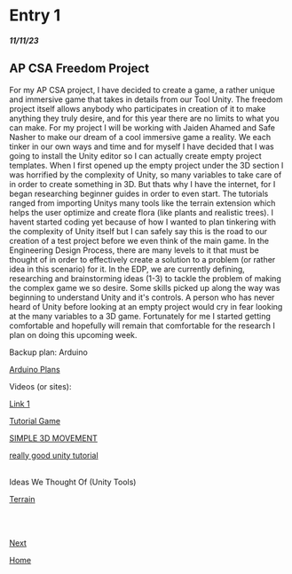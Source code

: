 # Entry 1
##### 11/11/23

## AP CSA Freedom Project

For my AP CSA project, I have decided to create a game, a rather unique and immersive game that takes in details from our Tool Unity. The freedom project itself allows anybody who participates in creation of it to make anything they truly desire, and for this year there are no limits to what you can make. For my project I will be working with Jaiden Ahamed and Safe Nasher to make our dream of a cool immersive game a reality. We each tinker in our own ways and time and for myself I have decided that I was going to install the Unity editor so I can actually create empty project templates. When I first opened up the empty project under the 3D section I was horrified by the complexity of Unity, so many variables to take care of in order to create something in 3D. But thats why I have the internet, for I began researching beginner guides in order to even start. The tutorials ranged from importing Unitys many tools like the terrain extension which helps the user optimize and create flora (like plants and realistic trees). I havent started coding yet because of how I wanted to plan tinkering with the complexity of Unity itself but I can safely say this is the road to our creation of a test project before we even think of the main game. In the Engineering Design Process, there are many levels to it that must be thought of in order to effectively create a solution to a problem (or rather idea in this scenario) for it. In the EDP, we are currently defining, researching and brainstorming ideas (1-3) to tackle the problem of making the complex game we so desire. Some skills picked up along the way was beginning to understand Unity and it's controls. A person who has never heard of Unity before looking at an empty project would cry in fear looking at the many variables to a 3D game. Fortunately for me I started getting comfortable and hopefully will remain that comfortable for the research I plan on doing this upcoming week.

Backup plan: Arduino 

[Arduino Plans](https://itsfoss.com/cool-arduino-projects/#:~:text=Interesting%20Arduino%20project%20ideas%20for%20beginners%2C%20experts%2C%20everyone,8%208.%20Basic%20Earthquake%20Detector%20...%20More%20items)

Videos (or sites): 

[Link 1](https://vionixstudio.com/2022/07/25/how-to-make-a-3d-game-in-unity/)

[Tutorial Game](https://www.bing.com/videos/riverview/relatedvideo?&q=how+to+use+unity+3d&qpvt=how+to+use+unity+3d&mid=8050C89CC5DB9BA6BEB08050C89CC5DB9BA6BEB0&&FORM=VRDGAR)

[SIMPLE 3D MOVEMENT](https://www.bing.com/videos/riverview/relatedvideo?&q=how+to+use+unity+3d&qpvt=how+to+use+unity+3d&mid=9401E8A3C308464198AE9401E8A3C308464198AE&&FORM=VRDGAR)

[really good unity tutorial](https://www.bing.com/videos/riverview/relatedvideo?&q=how+to+use+unity+3d&qpvt=how+to+use+unity+3d&mid=5BDD93FFA257D3CE3F9D5BDD93FFA257D3CE3F9D&&FORM=VRDGAR)
<br> </br>

Ideas We Thought Of (Unity Tools)

[Terrain](https://www.bing.com/videos/riverview/relatedvideo?&q=how+to+use+unity+3d&qpvt=how+to+use+unity+3d&mid=A7549B1EFBBBE130E734A7549B1EFBBBE130E734&&FORM=VRDGAR) 

<br> </br>


[Next](entry02.md)

[Home](../README.md)
